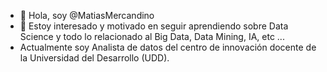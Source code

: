 - 👋 Hola, soy @MatiasMercandino
- 👀 Estoy interesado y motivado en seguir aprendiendo sobre Data Science y todo lo relacionado al Big Data, Data Mining, IA, etc ...
-  Actualmente soy Analista de datos del centro de innovación docente de la Universidad del Desarrollo (UDD).
<!---
MatiasMercandino/MatiasMercandino is a ✨ special ✨ repository because its `README.md` (this file) appears on your GitHub profile.
You can click the Preview link to take a look at your changes.
--->

